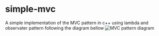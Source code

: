 # simple-mvc
A simple implementation of the MVC pattern in c++ using lambda and observater pattern following the diagram bellow
![MVC pattern diagram](https://helloacm.com/wp-content/uploads/2017/01/model-view-controller-mvc-explained.jpg)

